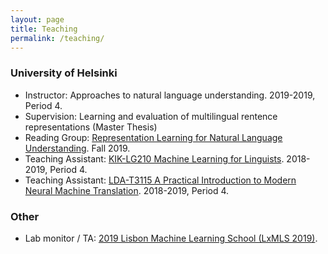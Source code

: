 ```yaml
---
layout: page
title: Teaching
permalink: /teaching/
---
```

### University of Helsinki

*   Instructor: Approaches to natural language understanding. 2019-2019, Period 4.
*   Supervision: Learning and evaluation of multilingual rentence representations (Master Thesis)
*   Reading Group: [Representation Learning for Natural Language Understanding](files/nlu_reading_group_2019.pdf "Representation Learning for NLU reading group"). Fall 2019.
*   Teaching Assistant: [KIK-LG210 Machine Learning for Linguists](https://weboodi.helsinki.fi/hy/opintjakstied.jsp?OpinKohd=117878782&Kieli=6 "Machine Learning for Linguists"). 2018-2019, Period 4.
*   Teaching Assistant: [LDA-T3115 A Practical Introduction to Modern Neural Machine Translation](https://courses.helsinki.fi/en/lda-t3115/128148821 "A Practical Introduction to Modern Neural Machine Translation"). 2018-2019, Period 4.

### Other

*   Lab monitor / TA: [2019 Lisbon Machine Learning School (LxMLS 2019)](http://lxmls.it.pt/2019/ "LxMLS 2019").